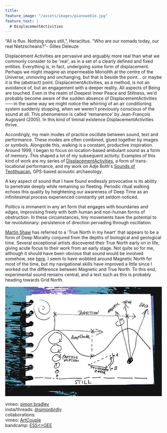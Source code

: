 ```yaml
---
title:
feature_image: "/assets/images/pianoweb1e.jpg"
feature_text: |
  # DisplacementActivities
---
```


“All is flux. Nothing stays still,”, Heraclitus.
              "Who are our nomads today, our real Nietzscheans?"- Gilles Deleuze

 Displacement Activities are pervasive and arguably more real than what we commonly consider to be 'real', as in a set of a clearly defined and fixed entities. Everything is, in fact, undergoing some form of displacement. Perhaps we might imagine an impermeable Monolith at the centre of the Universe, unmoving and unchanging, but that is beside the point... or maybe it is the (abstract) point. DisplacementActivities, as a method, is not an avoidance of, but an engagement with a deeper reality. All aspects of Being are touched. Even in the realm of Deepest Inner Peace and Stillness, we'd probably become aware of the sudden absence of DisplacementActivities—–-in the same way we might notice the whirring of an air conditioning system suddenly stopping, when we weren't previously conscious of the sound at all. This phenomenon is called 'remanence' by Jean-François Augoyard (2005). In this kind of liminal existence DisplacementActivities thrive.
 
 Accordingly, my main modes of practice oscillate between sound, text and performance. These modes are often combined, glued together by images or symbols. Alongside this, walking is a constant, productive inspiration. Around 1999, I began to focus on location-based ambulant sound as a form of memory. This shaped a lot of my subsequent activity. Examples of this kind of work are my series of [DisplacementActivities](https://displacementactivities1.wordpress.com/2018/02/14/thetraverse/), a form of trans-locational performance, and my work on Adje Both's [Sounds of Teotihuacan](https://teosoundmap.com/), GPS-based acoustic archaeology. 
 
A key aspect of sound that I have found endlessly provocative is its ability to penetrate deeply while remaining so fleeting. Periodic ritual walking echoes this quality by heightening our awareness of Deep Time as an infinitesimal process experienced constantly yet seldom noticed. 

Politics is immanent in any art form that engages with boundaries and edges, improvising freely with both human and non-human forms of obstruction. In these circumstances, tiny movements have the potential to be revolutionary: persistence of direction pervading through oscillation.  
 
 [Martin Shaw](https://philipcarr-gomm.com/locating-true-north-hearts/) has referred to a 'True North in my heart' that appears to be a form of Deep Morality conjured from the depths of biological and geological time. Several exceptional artists discovered their True North early on in life, giving acute focus to their work from an early stage. Not quite so for me, although it should have been obvious that sound would be involved somehow, see [here](https://vimeo.com/786288031). I seem to have wobbled around Magnetic North for most of the time, but my navigational skills have improved a little since I worked out the difference between Magnetic and True North. To this end, experimental sound remains central, and a text such as this is probably heading towards Grid North. 

<p align="center">
  <img src="assets/images/wavesblue-small.jpeg" alt="Waves image">
</p>

 vimeo: [simon bradley](https://vimeo.com/user6604380)  
 insta/threads: [@simonbrdly](https://www.instagram.com/simonbrdly)  
 collaborations:  
 vimeo: [ArtCouple](https://vimeo.com/user127952551)  
 bandcamp: [ESS<>GEE](https://essgee1.bandcamp.com/)   
